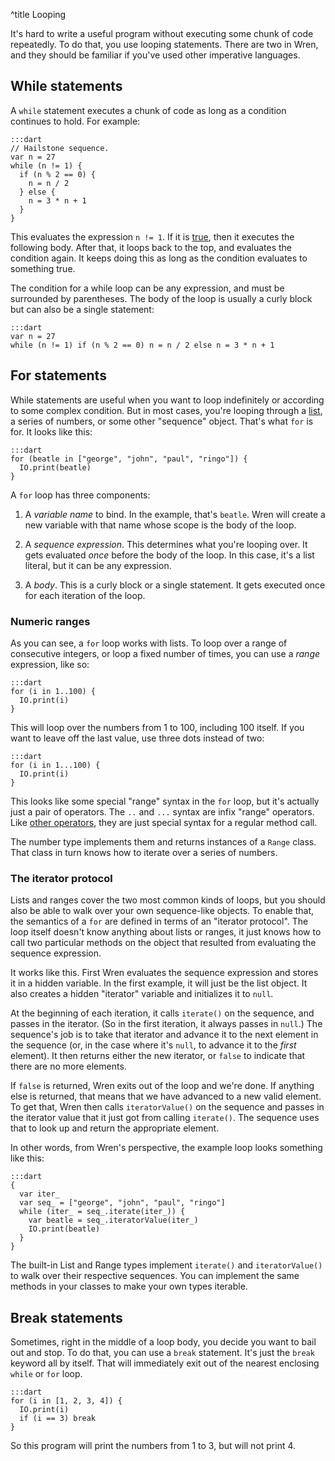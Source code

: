 ^title Looping

It's hard to write a useful program without executing some chunk of code repeatedly. To do that, you use looping statements. There are two in Wren, and they should be familiar if you've used other imperative languages.

## While statements

A `while` statement executes a chunk of code as long as a condition continues to hold. For example:

    :::dart
    // Hailstone sequence.
    var n = 27
    while (n != 1) {
      if (n % 2 == 0) {
        n = n / 2
      } else {
        n = 3 * n + 1
      }
    }

This evaluates the expression `n != 1`. If it is [true](branching.html), then it executes the following body. After that, it loops back to the top, and evaluates the condition again. It keeps doing this as long as the condition evaluates to something true.

The condition for a while loop can be any expression, and must be surrounded by parentheses. The body of the loop is usually a curly block but can also be a single statement:

    :::dart
    var n = 27
    while (n != 1) if (n % 2 == 0) n = n / 2 else n = 3 * n + 1

## For statements

While statements are useful when you want to loop indefinitely or according to some complex condition. But in most cases, you're looping through a [list](lists.html), a series of numbers, or some other "sequence" object. That's what `for` is for. It looks like this:

    :::dart
    for (beatle in ["george", "john", "paul", "ringo"]) {
      IO.print(beatle)
    }

A `for` loop has three components:

1. A *variable name* to bind. In the example, that's `beatle`. Wren will create a new variable with that name whose scope is the body of the loop.

2. A *sequence expression*. This determines what you're looping over. It gets evaluated *once* before the body of the loop. In this case, it's a list literal, but it can be any expression.

3. A *body*. This is a curly block or a single statement. It gets executed once for each iteration of the loop.

### Numeric ranges

As you can see, a `for` loop works with lists. To loop over a range of consecutive integers, or loop a fixed number of times, you can use a *range* expression, like so:

    :::dart
    for (i in 1..100) {
      IO.print(i)
    }

This will loop over the numbers from 1 to 100, including 100 itself. If you want to leave off the last value, use three dots instead of two:

    :::dart
    for (i in 1...100) {
      IO.print(i)
    }

This looks like some special "range" syntax in the `for` loop, but it's actually just a pair of operators. The `..` and `...` syntax are infix "range" operators. Like [other operators](method-calls.html), they are just special syntax for a regular method call.

The number type implements them and returns instances of a `Range` class. That class in turn knows how to iterate over a series of numbers.

### The iterator protocol

Lists and ranges cover the two most common kinds of loops, but you should also be able to walk over your own sequence-like objects. To enable that, the semantics of a `for` are defined in terms of an "iterator protocol". The loop itself doesn't know anything about lists or ranges, it just knows how to call two particular methods on the object that resulted from evaluating the sequence expression.

It works like this. First Wren evaluates the sequence expression and stores it in a hidden variable. In the first example, it will just be the list object. It also creates a hidden "iterator" variable and initializes it to `null`.

At the beginning of each iteration, it calls `iterate()` on the sequence, and passes in the iterator. (So in the first iteration, it always passes in `null`.) The sequence's job is to take that iterator and advance it to the next element in the sequence (or, in the case where it's `null`, to advance it to the *first* element). It then returns either the new iterator, or `false` to indicate that there are no more elements.

If `false` is returned, Wren exits out of the loop and we're done. If anything else is returned, that means that we have advanced to a new valid element. To get that, Wren then calls `iteratorValue()` on the sequence and passes in the iterator value that it just got from calling `iterate()`. The sequence uses that to look up and return the appropriate element.

In other words, from Wren's perspective, the example loop looks something like this:

    :::dart
    {
      var iter_
      var seq_ = ["george", "john", "paul", "ringo"]
      while (iter_ = seq_.iterate(iter_)) {
        var beatle = seq_.iteratorValue(iter_)
        IO.print(beatle)
      }
    }

The built-in List and Range types implement `iterate()` and `iteratorValue()` to walk over their respective sequences. You can implement the same methods in your classes to make your own types iterable.

## Break statements

Sometimes, right in the middle of a loop body, you decide you want to bail out and stop. To do that, you can use a `break` statement. It's just the `break` keyword all by itself. That will immediately exit out of the nearest enclosing `while` or `for` loop.

    :::dart
    for (i in [1, 2, 3, 4]) {
      IO.print(i)
      if (i == 3) break
    }

So this program will print the numbers from 1 to 3, but will not print 4.
